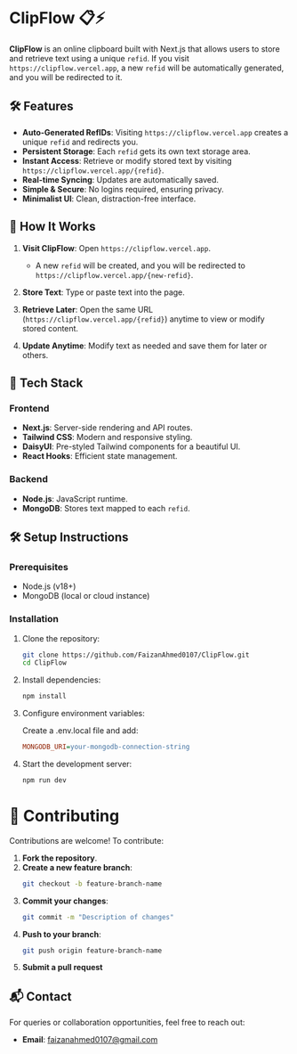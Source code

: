 # ClipFlow 📋⚡

**ClipFlow** is an online clipboard built with Next.js that allows users to store and retrieve text using a unique `refid`. If you visit `https://clipflow.vercel.app`, a new `refid` will be automatically generated, and you will be redirected to it.

## 🛠️ Features

- **Auto-Generated RefIDs**: Visiting `https://clipflow.vercel.app` creates a unique `refid` and redirects you.
- **Persistent Storage**: Each `refid` gets its own text storage area.
- **Instant Access**: Retrieve or modify stored text by visiting `https://clipflow.vercel.app/{refid}`.
- **Real-time Syncing**: Updates are automatically saved.
- **Simple & Secure**: No logins required, ensuring privacy.
- **Minimalist UI**: Clean, distraction-free interface.

## 📌 How It Works

1. **Visit ClipFlow**: Open `https://clipflow.vercel.app`.
   - A new `refid` will be created, and you will be redirected to `https://clipflow.vercel.app/{new-refid}`.
2. **Store Text**: Type or paste text into the page.

3. **Retrieve Later**: Open the same URL (`https://clipflow.vercel.app/{refid}`) anytime to view or modify stored content.

4. **Update Anytime**: Modify text as needed and save them for later or others.

## 🚀 Tech Stack

### Frontend

- **Next.js**: Server-side rendering and API routes.
- **Tailwind CSS**: Modern and responsive styling.
- **DaisyUI**: Pre-styled Tailwind components for a beautiful UI.
- **React Hooks**: Efficient state management.

### Backend

- **Node.js**: JavaScript runtime.
- **MongoDB**: Stores text mapped to each `refid`.

## 🛠️ Setup Instructions

### Prerequisites

- Node.js (v18+)
- MongoDB (local or cloud instance)

### Installation

1.  Clone the repository:

    ```sh
    git clone https://github.com/FaizanAhmed0107/ClipFlow.git
    cd ClipFlow
    ```

2.  Install dependencies:

    ```sh
    npm install
    ```

3.  Configure environment variables:

    Create a .env.local file and add:

    ```ini
    MONGODB_URI=your-mongodb-connection-string
    ```

4.  Start the development server:

    ```sh
    npm run dev
    ```

# 🤝 Contributing

Contributions are welcome! To contribute:

1. **Fork the repository**.
2. **Create a new feature branch**:
   ```bash
   git checkout -b feature-branch-name
   ```
3. **Commit your changes**:
   ```bash
   git commit -m "Description of changes"
   ```
4. **Push to your branch**:
   ```bash
   git push origin feature-branch-name
   ```
5. **Submit a pull request**

## 📬 Contact

For queries or collaboration opportunities, feel free to reach out:

- **Email**: [faizanahmed0107@gmail.com](mailto:faizanahmed0107@gmail.com)
